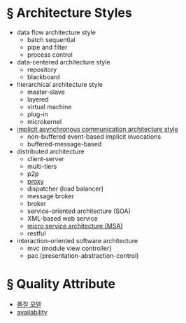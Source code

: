 # § Architecture Styles
* data flow architecture style
  * batch sequential
  * pipe and filter
  * process control
* data-centered architecture style
  * repository
  * blackboard
* hierarchical architecture style
  * master-slave
  * layered
  * virtual machine
  * plug-in
  * microkernel
* [implicit asynchronous communication architecture style](architectures/implicit_async_communication/implicit_asynchronous_communication_as.md)
  * non-buffered event-based implicit invocations
  * buffered-message-based
* distributed architecture
  * client-server
  * multi-tiers
  * p2p
  * [proxy](architectures/proxy/proxy_as.md)
  * dispatcher (load balancer)
  * message broker
  * broker
  * service-oriented architecture (SOA)
  * XML-based web service
  * [micro service architecture (MSA)](architectures/microservice/msa.md)
  * restful
* interaction-oriented software architecture
  * mvc (module view controller)
  * pac (presentation-abstraction-control)


# § Quality Attribute
* [품질 모델](quality_attributes/quality_attributes.md)
* [availability](quality_attributes/availability/availability.md)